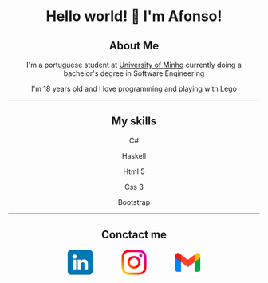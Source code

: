 <div  style="text-align: center;">

# Hello world! 👋 I'm Afonso!

## About Me
I'm a portuguese student at [University of Minho](https://www.uminho.pt) currently doing a bachelor's degree in Software Engineering

I'm 18 years old and I love programming and playing with Lego

---

## My skills
C#

Haskell

Html 5

Css 3

Bootstrap

---

## Conctact me

<a href="https://www.linkedin.com/in/afonso-pimenta-929726224/"><img src="img/linkedin.png" style="width: 50px;"></a>
<span style="display: inline-block; width: 50px;"></span>
<a href="https://www.instagram.com/afonsopimenta13/"><img src="img/instagram.png" style="width: 50px"></a>
<span style="display: inline-block; width: 50px;"></span>
<a href="mailto:afonsopimenta@gmail.com"><img src="img/gmail.png" style="width: 50px;"></a>

<div>